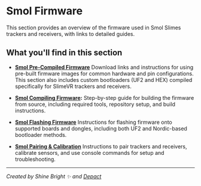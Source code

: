 # Smol Firmware

This section provides an overview of the firmware used in Smol Slimes trackers and receivers, with links to detailed guides.

## What you'll find in this section

- **[Smol Pre-Compiled Firmware](smol-pre-compiled-firmware.md)**
  Download links and instructions for using pre-built firmware images for common hardware and pin configurations. This section also includes custom bootloaders (UF2 and HEX) compiled specifically for SlimeVR trackers and receivers.

- **[Smol Compiling Firmware](smol-compiling-firmware.md):**
  Step-by-step guide for building the firmware from source, including required tools, repository setup, and build instructions.

- **[Smol Flashing Firmware](smol-flashing-firmware.md)**
  Instructions for flashing firmware onto supported boards and dongles, including both UF2 and Nordic-based bootloader methods.

- **[Smol Pairing & Calibration](smol-pairing-and-calibration.md)**
  Instructions to pair trackers and receivers, calibrate sensors, and use console commands for setup and troubleshooting.

<hr/>

*Created by Shine Bright ✨ and [Depact](https://github.com/Depact)*
